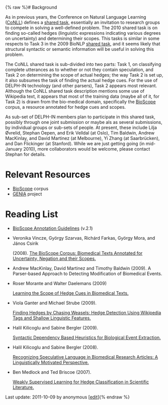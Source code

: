 {% raw %}# Background

As in previous years, the Conference on Natural Language Learning
([CoNLL](http://www.cnts.ua.ac.be/conll/)) defines a [shared
task](http://www.inf.u-szeged.hu/rgai/conll2010st/), essentially an
invitation to research groups to compete in solving a well-defined
problem. The 2010 shared task is on finding so-called hedges (linguistic
expressions indicating various degrees on uncertainty) and determining
their scopes. This tasks is similar in some respects to Task 3 in the
2009 BioNLP [shared
task](http://www-tsujii.is.s.u-tokyo.ac.jp/GENIA/SharedTask/), and it
seems likely that structural syntactic or semantic information will be
useful in solving this problem.

The CoNLL shared task is sub-divided into two parts: Task 1, on
classifying complete utterances as to whether or not they contain
speculation, and Task 2 on determining the scope of actual hedges; the
way Task 2 is set up, it also subsumes the task of finding the actual
hedge cues. For the use of DELPH-IN technology (and other parsers), Task
2 appears most relevant. Although the CoNLL shared task description
mentions some use of Wikipedia text, it appears that most of the
training data (maybe all of it, for Task 2) is drawn from the
bio-medical domain, specifically the
[BioScope](http://www.inf.u-szeged.hu/rgai/bioscope) corpus, a resource
annotated for hedge cues and scopes.

As sub-set of DELPH-IN members plan to participate in this shared task,
possibly through one joint submission or maybe als as several
submissions, by individual groups or sub-sets of people. At present,
these include Lilja Øvrelid, Stephan Oepen, and Erik Velldal (at Oslo),
Tim Baldwin, Andrew MacKinlay, and David Martinez (at Melbourne), Yi
Zhang (at Saarbrücken), and Dan Flickinger (at Stanford). While we are
just getting going (in mid-January 2010), more collaborators would be
welcome, please contact Stephan for details.

# Relevant Resources

- [BioScope](http://www.inf.u-szeged.hu/rgai/bioscope) corpus
- [GENIA](http://www-tsujii.is.s.u-tokyo.ac.jp/GENIA) project

# Reading List

- [BioScope Annotation
Guidelines](http://www.inf.u-szeged.hu/rgai/project/nlp/bioscope/Annotation%20guidelines2.1.pdf)
(v.2.1)
- Veronika Vincze, György Szarvas, Richárd Farkas, György Mora, and
János Csirik
  
  (2008). [The BioScope Corpus: Biomedical Texts Annotated for
Uncertainty, Negation and their
Scopes.](http://www.biomedcentral.com/1471-2105/9/S11/S9)
- Andrew MacKinlay, David Martinez and Timothy Baldwin (2009). A
Parser-based Approach to Detecting Modification of Biomedical
Events.
- Roser Morante and Walter Daelemans (2009)
  
  [Learning the Scope of Hedge Cues in Biomedical
Texts.](http://www.aclweb.org/anthology/W/W09/W09-1304.pdf)
- Viola Ganter and Michael Strube (2009).
  
  [Finding Hedges by Chasing Weasels: Hedge Detection Using Wikipedia
Tags and Shallow Linguistic
Features.](http://www.aclweb.org/anthology/P/P09/P09-2044.pdf)
- Halil Kilicoglu and Sabine Bergler (2009).
  
  [Syntactic Dependency Based Heuristics for Biological Event
Extraction.](http://www.aclweb.org/anthology/W/W09/W09-1418.pdf)
- Halil Kilicoglu and Sabine Bergler (2008).
  
  [Recognizing Speculative Language in Biomedical Research Articles: A
Linguistically Motivated
Perspective.](http://www.biomedcentral.com/content/pdf/1471-2105-9-S11-S10.pdf)
- Ben Medlock and Ted Briscoe (2007).
  
  [Weakly Supervised Learning for Hedge Classification in Scientific
Literature.](http://acl.ldc.upenn.edu/P/P07/P07-1125.pdf)

Last update: 2011-10-09 by anonymous [[edit](https://github.com/delph-in/docs/wiki/HedgeTop/_edit)]{% endraw %}